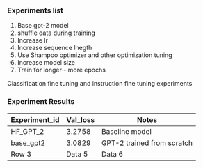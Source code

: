### Experiments list
1) Base gpt-2 model
2) shuffle data during training
3) Increase lr
4) Increase sequence lnegth
5) Use Shampoo optimizer and other optimization tuning
6) Increase model size
7) Train for longer - more epochs

Classification fine tuning and instruction fine tuning experiments

### Experiment Results

| Experiment_id | Val_loss | Notes |
| -------- | -------- | -------- |
| HF_GPT_2    | 3.2758   | Baseline model   |
| base_gpt2    | 3.0829   | GPT-2 trained from scratch   |
| Row 3    | Data 5   | Data 6   |
